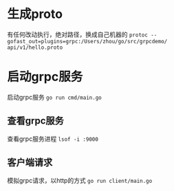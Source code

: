 # 生成proto
有任何改动执行，绝对路径，换成自己机器的
`protoc --gofast_out=plugins=grpc:/Users/zhou/go/src/grpcdemo/ api/v1/hello.proto`

# 启动grpc服务
启动grpc服务
`go run cmd/main.go`

## 查看grpc服务
查看grpc服务进程
`lsof -i :9000`

## 客户端请求
模拟grpc请求，以http的方式
`go run client/main.go`
